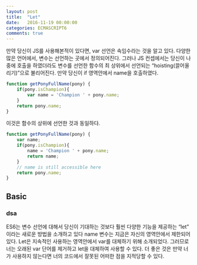```yaml
---
layout: post
title:  "Let"
date:   2016-11-19 00:00:00
categories: ECMASCRIPT6
comments: true
---
```



만약 당신이 JS를 사용해본적이 있다면, var 선언은 속임수라는 것을 알고 있다. 다양한 많은 언어에서, 변수는 선언하는 곳에서 정의되어진다. 
그러나 JS 컨셉에서는 당신이 나중에 호출을 하였더라도 변수를 선언한 함수의 최 상위에서 선언되는 “hoisting(끌어올리기)”으로 불리어진다.
만약 당신이 if 영역안에서 name을 호출하였다.<br/>

```javascript
function getPonyFullName(pony) {
	if(pony.isChampion){
		var name = 'Champion ' + pony.name;
	}
	return pony.name;
}
```

이것은 함수의 상위에 선언한 것과 동일하다. <br/>

```javascript
function getPonyFullName(pony) {
	var name;
	if(pony.isChampion){
		name = 'Champion ' + pony.name;
		return name;
	}
	// name is still accessible here
	return pony.name;
}
```

## Basic

### dsa

ES6는 변수 선언에 대해서 당신이 기대하는 것보다 훨씬 다양한 기능을 제공하는 “let” 이라는 새로운 방법을 소개하고 있다
name 변수는 지금은 자신의 영역안에서 제한되어 있다. Let은 지속적인 사용하는 영역안에서 var를 대체하기 위해 소개되었다. 
그러므로 너는 오래된 var 단어를 제거하고 let을 대체하여 사용할 수 있다. 
더 좋은 것은 만약 너가 사용하지 않는다면 너의 코드에서 잘못된 어떠한 점을 지적당할 수 있다. 

